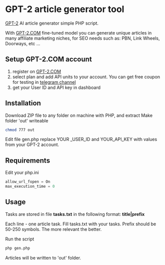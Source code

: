 # GPT-2 article generator tool
[GPT-2](https://gpt-2.com) AI article generator simple PHP script.

With [GPT-2.COM](https://gpt-2.com) fine-tuned model you can generate unique articles in many affiliate marketing niches, for SEO needs such as: PBN, Link Wheels, Doorways, etc ... 

## Setup GPT-2.COM account
1. register on [GPT-2.COM](https://gpt-2.com)
2. select plan and add API units to your account. You can get free coupon for testing in [telegram channel](https://t.me/gpt_2)
3. get your User ID and API key in dashboard


## Installation
Download ZIP file to any folder on machine with PHP, and extract
Make folder 'out' writeable
```bash
chmod 777 out
 ```
Edit file gen.php
replace YOUR _USER_ID and YOUR_API_KEY with values from your GPT-2 account.

## Requirements
Edit your php.ini
```php 
allow_url_fopen = On
max_execution_time = 0
```
## Usage 

Tasks are stored in file **tasks.txt** in the following format:  **title|prefix**

Each line - one article task. Fill tasks.txt with your tasks. Prefix should be 50-250 symbols. The more relevant the better.

Run the script
```bash
php gen.php
 ```
 
Articles will be written to 'out' folder.
